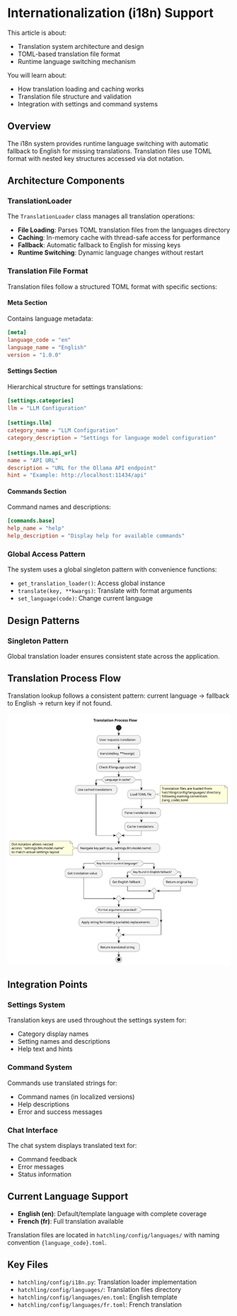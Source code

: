 # Internationalization (i18n) Support

This article is about:

- Translation system architecture and design
- TOML-based translation file format
- Runtime language switching mechanism

You will learn about:

- How translation loading and caching works
- Translation file structure and validation
- Integration with settings and command systems

## Overview

The i18n system provides runtime language switching with automatic fallback to English for missing translations. Translation files use TOML format with nested key structures accessed via dot notation.

## Architecture Components

### TranslationLoader

The `TranslationLoader` class manages all translation operations:

- **File Loading**: Parses TOML translation files from the languages directory
- **Caching**: In-memory cache with thread-safe access for performance
- **Fallback**: Automatic fallback to English for missing keys
- **Runtime Switching**: Dynamic language changes without restart

### Translation File Format

Translation files follow a structured TOML format with specific sections:

#### Meta Section

Contains language metadata:

```toml
[meta]
language_code = "en"
language_name = "English"
version = "1.0.0"
```

#### Settings Section

Hierarchical structure for settings translations:

```toml
[settings.categories]
llm = "LLM Configuration"

[settings.llm]
category_name = "LLM Configuration"
category_description = "Settings for language model configuration"

[settings.llm.api_url]
name = "API URL"
description = "URL for the Ollama API endpoint"
hint = "Example: http://localhost:11434/api"
```

#### Commands Section

Command names and descriptions:

```toml
[commands.base]
help_name = "help"
help_description = "Display help for available commands"
```

### Global Access Pattern

The system uses a global singleton pattern with convenience functions:

- `get_translation_loader()`: Access global instance
- `translate(key, **kwargs)`: Translate with format arguments
- `set_language(code)`: Change current language

## Design Patterns

### Singleton Pattern

Global translation loader ensures consistent state across the application.

## Translation Process Flow

Translation lookup follows a consistent pattern: current language → fallback to English → return key if not found.

![Translation Flow](../../resources/diagrams/export/i18n_translation_flow.svg)

## Integration Points

### Settings System

Translation keys are used throughout the settings system for:

- Category display names
- Setting names and descriptions
- Help text and hints

### Command System

Commands use translated strings for:

- Command names (in localized versions)
- Help descriptions
- Error and success messages

### Chat Interface

The chat system displays translated text for:

- Command feedback
- Error messages
- Status information

## Current Language Support

- **English (en)**: Default/template language with complete coverage
- **French (fr)**: Full translation available

Translation files are located in `hatchling/config/languages/` with naming convention `{language_code}.toml`.

## Key Files

- `hatchling/config/i18n.py`: Translation loader implementation
- `hatchling/config/languages/`: Translation files directory
- `hatchling/config/languages/en.toml`: English template
- `hatchling/config/languages/fr.toml`: French translation
